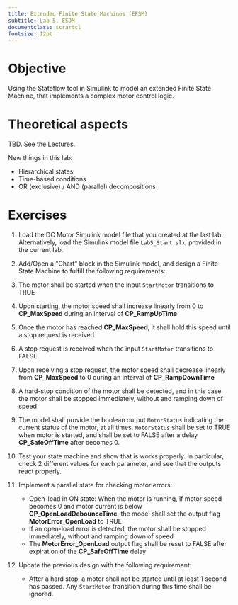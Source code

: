 ```yaml
---
title: Extended Finite State Machines (EFSM)
subtitle: Lab 5, ESDM
documentclass: scrartcl
fontsize: 12pt
---
```


# Objective

Using the Stateflow tool in Simulink to model an extended Finite State Machine, 
that implements a complex motor control logic.

# Theoretical aspects

TBD. See the Lectures.

New things in this lab:

- Hierarchical states
- Time-based conditions
- OR (exclusive) / AND (parallel) decompositions

# Exercises

1. Load the DC Motor Simulink model file that you created at the last lab.
	Alternatively, load the Simulink model file `Lab5_Start.slx`, provided in the current lab.

2. Add/Open a "Chart" block in the Simulink model, and design a Finite State Machine to fulfill 
the following requirements:
	
  1. The motor shall be started when the input `StartMotor` transitions to TRUE
  2. Upon starting, the motor speed shall increase linearly from 0 to **CP_MaxSpeed** during an interval of **CP_RampUpTime**
  3. Once the motor has reached **CP_MaxSpeed**, it shall hold this speed until a stop request is received
  4. A stop request is received when the input `StartMotor` transitions to FALSE
  5. Upon receiving a stop request, the motor speed shall decrease linearly from **CP_MaxSpeed** to 0 during an interval of **CP_RampDownTime**
  6. A hard-stop condition of the motor shall be detected, and in this case the motor shall be stopped immediately, without and ramping down of speed 
  7. The model shall provide the boolean output `MotorStatus` indicating the current status of the motor, at all times. `MotorStatus` shall be set to TRUE when motor is started, and shall be set to FALSE after a delay **CP_SafeOffTime** after becomes 0.

3. Test your state machine and show that is works properly. In particular, check 2 different values for each parameter, and see that the outputs react properly.

4. Implement a parallel state for checking motor errors:

	- Open-load in ON state: When the motor is running, if motor speed becomes 0 and motor current is below **CP_OpenLoadDebounceTime**, the model shall set the output flag **MotorError_OpenLoad** to TRUE
	- If an open-load error is detected, the motor shall be stopped immediately, without and ramping down of speed
	- The **MotorError_OpenLoad** output flag shall be reset to FALSE after expiration of the **CP_SafeOffTime** delay
	
5. Update the previous design with the following requirement:
	* After a hard stop, a motor shall not be started until at least 1 second has passed.
    Any `StartMotor` transition during this time shall be ignored.
